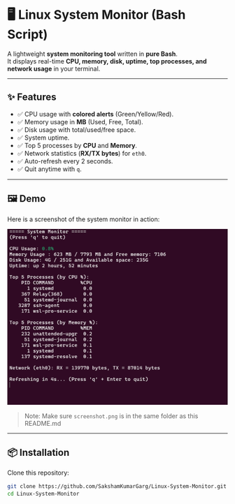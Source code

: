 # 🖥️ Linux System Monitor (Bash Script)

A lightweight **system monitoring tool** written in **pure Bash**.  
It displays real-time **CPU, memory, disk, uptime, top processes, and network usage** in your terminal.  

---

## ✨ Features
- ✅ CPU usage with **colored alerts** (Green/Yellow/Red).  
- ✅ Memory usage in **MB** (Used, Free, Total).  
- ✅ Disk usage with total/used/free space.  
- ✅ System uptime.  
- ✅ Top 5 processes by **CPU** and **Memory**.  
- ✅ Network statistics (**RX/TX bytes**) for `eth0`.  
- ✅ Auto-refresh every 2 seconds.  
- ✅ Quit anytime with `q`.  

---

## 🖼️ Demo
Here is a screenshot of the system monitor in action:

![Demo Screenshot](screenshot.png)

> Note: Make sure `screenshot.png` is in the same folder as this README.md

---

## 📦 Installation

Clone this repository:
```bash
git clone https://github.com/SakshamKumarGarg/Linux-System-Monitor.git
cd Linux-System-Monitor

